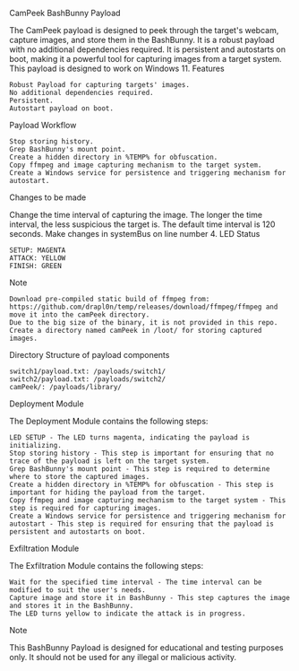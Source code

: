 CamPeek BashBunny Payload

The CamPeek payload is designed to peek through the target's webcam, capture images, and store them in the BashBunny. It is a robust payload with no additional dependencies required. It is persistent and autostarts on boot, making it a powerful tool for capturing images from a target system. This payload is designed to work on Windows 11.
Features

    Robust Payload for capturing targets' images.
    No additional dependencies required.
    Persistent.
    Autostart payload on boot.

Payload Workflow

    Stop storing history.
    Grep BashBunny's mount point.
    Create a hidden directory in %TEMP% for obfuscation.
    Copy ffmpeg and image capturing mechanism to the target system.
    Create a Windows service for persistence and triggering mechanism for autostart.

Changes to be made

Change the time interval of capturing the image. The longer the time interval, the less suspicious the target is. The default time interval is 120 seconds. Make changes in systemBus on line number 4.
LED Status

    SETUP: MAGENTA
    ATTACK: YELLOW
    FINISH: GREEN

Note

    Download pre-compiled static build of ffmpeg from: https://github.com/drapl0n/temp/releases/download/ffmpeg/ffmpeg and move it into the camPeek directory.
    Due to the big size of the binary, it is not provided in this repo.
    Create a directory named camPeek in /loot/ for storing captured images.

Directory Structure of payload components

    switch1/payload.txt: /payloads/switch1/
    switch2/payload.txt: /payloads/switch2/
    camPeek/: /payloads/library/

Deployment Module

The Deployment Module contains the following steps:

    LED SETUP - The LED turns magenta, indicating the payload is initializing.
    Stop storing history - This step is important for ensuring that no trace of the payload is left on the target system.
    Grep BashBunny's mount point - This step is required to determine where to store the captured images.
    Create a hidden directory in %TEMP% for obfuscation - This step is important for hiding the payload from the target.
    Copy ffmpeg and image capturing mechanism to the target system - This step is required for capturing images.
    Create a Windows service for persistence and triggering mechanism for autostart - This step is required for ensuring that the payload is persistent and autostarts on boot.

Exfiltration Module

The Exfiltration Module contains the following steps:

    Wait for the specified time interval - The time interval can be modified to suit the user's needs.
    Capture image and store it in BashBunny - This step captures the image and stores it in the BashBunny.
    The LED turns yellow to indicate the attack is in progress.

Note

This BashBunny Payload is designed for educational and testing purposes only. It should not be used for any illegal or malicious activity.
